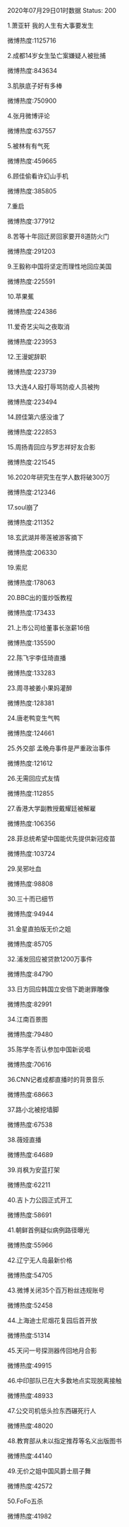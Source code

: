 2020年07月29日01时数据
Status: 200

1.萧亚轩 我的人生有大事要发生

微博热度:1125716

2.成都14岁女生坠亡案嫌疑人被批捕

微博热度:843634

3.肌肤底子好有多棒

微博热度:750900

4.张月微博评论

微博热度:637557

5.被林有有气死

微博热度:459665

6.顾佳偷看许幻山手机

微博热度:385805

7.重启

微博热度:377912

8.苦等十年回迁房回家要开8道防火门

微博热度:291203

9.王毅称中国将坚定而理性地回应美国

微博热度:225591

10.苹果蕉

微博热度:224386

11.爱奇艺尖叫之夜取消

微博热度:223953

12.王漫妮辞职

微博热度:223739

13.大连4人殴打辱骂防疫人员被拘

微博热度:223494

14.顾佳第六感没谁了

微博热度:222853

15.周扬青回应与罗志祥好友合影

微博热度:221545

16.2020年研究生在学人数将破300万

微博热度:212346

17.soul崩了

微博热度:211352

18.玄武湖并蒂莲被游客摘下

微博热度:206330

19.索尼

微博热度:178063

20.BBC出的蛋炒饭教程

微博热度:173433

21.上市公司给董事长涨薪16倍

微博热度:135590

22.陈飞宇李佳琦直播

微博热度:133283

23.周寻被姜小果妈灌醉

微博热度:128381

24.唐老鸭变生气鸭

微博热度:124661

25.外交部 孟晚舟事件是严重政治事件

微博热度:121612

26.无需回应式友情

微博热度:112855

27.香港大学副教授戴耀廷被解雇

微博热度:106356

28.菲总统希望中国能优先提供新冠疫苗

微博热度:103724

29.吴邪吐血

微博热度:98808

30.三十而已细节

微博热度:94944

31.金星直拍版无价之姐

微博热度:85705

32.浦发回应被贷款1200万事件

微博热度:84790

33.日方回应韩国立安倍下跪谢罪雕像

微博热度:82991

34.江南百景图

微博热度:79480

35.陈学冬否认参加中国新说唱

微博热度:70616

36.CNN记者成都直播时的背景音乐

微博热度:68663

37.路小北被挖墙脚

微博热度:67538

38.薇娅直播

微博热度:64689

39.肖枫为安蓝打架

微博热度:62211

40.吉卜力公园正式开工

微博热度:58691

41.朝鲜首例疑似病例路径曝光

微博热度:55966

42.辽宁无人岛最新价格

微博热度:54705

43.微博关闭35个百万粉丝违规账号

微博热度:52458

44.上海迪士尼烟花复园后首开放

微博热度:51314

45.天问一号探测器传回地月合影

微博热度:49915

46.中印部队已在大多数地点实现脱离接触

微博热度:48933

47.公交司机低头捡东西碾死行人

微博热度:48020

48.教育部从未以指定推荐等名义出版图书

微博热度:44140

49.无价之姐中国风爵士扇子舞

微博热度:42572

50.FoFo五杀

微博热度:41982

